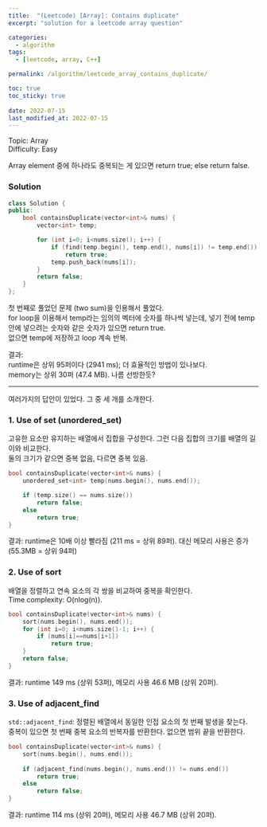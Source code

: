 ```yaml
---
title:  "(Leetcode) [Array]: Contains duplicate"
excerpt: "solution for a leetcode array question"

categories:
  - algorithm
tags:
  - [leetcode, array, C++]

permalink: /algorithm/leetcode_array_contains_duplicate/

toc: true
toc_sticky: true
 
date: 2022-07-15
last_modified_at: 2022-07-15
---
```



Topic: Array  
Difficulty: Easy  

Array element 중에 하나라도 중복되는 게 있으면 return true; else return false.

### Solution
```cpp
class Solution {
public:
    bool containsDuplicate(vector<int>& nums) {
        vector<int> temp;

        for (int i=0; i<nums.size(); i++) {
            if (find(temp.begin(), temp.end(), nums[i]) != temp.end())
                return true;
            temp.push_back(nums[i]);
        }
        return false;
    }
};
```


첫 번째로 풀었던 문제 (two sum)을 인용해서 풀었다.  
for loop을 이용해서 temp라는 임의의 벡터에 숫자를 하나씩 넣는데, 넣기 전에 temp 안에 넣으려는 숫자와 같은 숫자가 있으면 return true.  
없으면 temp에 저장하고 loop 계속 반복.

결과:   
runtime은 상위 95퍼이다 (2941 ms); 더 효율적인 방법이 있나보다.  
memory는 상위 30퍼 (47.4 MB). 나름 선방한듯?


---
여러가지의 답안이 있었다. 그 중 세 개를 소개한다.

### 1. Use of set (unordered_set)
고유한 요소만 유지하는 배열에서 집합을 구성한다. 그런 다음 집합의 크기를 배열의 길이와 비교한다.  
둘의 크기가 같으면 중복 없음, 다르면 중복 있음.

```cpp
bool containsDuplicate(vector<int>& nums) {
    unordered_set<int> temp(nums.begin(), nums.end());

    if (temp.size() == nums.size())
        return false;
    else
        return true;
}
```

결과: runtime은 10배 이상 빨라짐 (211 ms = 상위 89퍼). 대신 메모리 사용은 증가 (55.3MB = 상위 94퍼)


### 2. Use of sort
배열을 정렬하고 연속 요소의 각 쌍을 비교하여 중복을 확인한다.  
Time complexity: O(nlog(n)).

```cpp
bool containsDuplicate(vector<int>& nums) {
    sort(nums.begin(), nums.end());
    for (int i=0; i<nums.size()-1; i++) {
        if (nums[i]==nums[i+1])
            return true;
    }
    return false;
}
```

결과: runtime 149 ms (상위 53퍼), 메모리 사용 46.6 MB (상위 20퍼).


### 3. Use of adjacent_find
`std::adjacent_find`: 정렬된 배열에서 동일한 인접 요소의 첫 번째 발생을 찾는다.  
중복이 있으면 첫 번째 중복 요소의 반복자를 반환한다. 없으면 범위 끝을 반환한다.  

```cpp
bool containsDuplicate(vector<int>& nums) {
    sort(nums.begin(), nums.end());
    
    if (adjacent_find(nums.begin(), nums.end()) != nums.end())
        return true;
    else 
        return false;
}
```

결과: runtime 114 ms (상위 20퍼), 메모리 사용 46.7 MB (상위 20퍼).